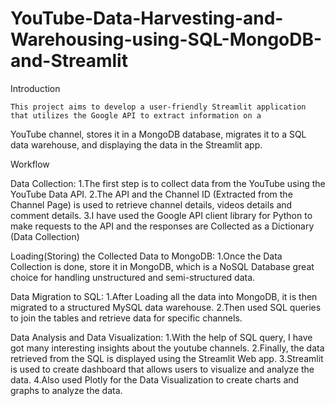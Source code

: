 # YouTube-Data-Harvesting-and-Warehousing-using-SQL-MongoDB-and-Streamlit

Introduction

    This project aims to develop a user-friendly Streamlit application that utilizes the Google API to extract information on a 
YouTube channel, stores it in a MongoDB database, migrates it to a SQL data warehouse, and displaying the data in the Streamlit app.

Workflow

  Data Collection:
      1.The first step is to collect data from the YouTube using the YouTube Data API. 
      2.The API and the Channel ID (Extracted from the Channel Page) is used to retrieve channel details, 
        videos details and comment details. 
      3.I have used the Google API client library for Python to make requests to the API and the responses 
        are Collected as a Dictionary (Data Collection)
        
  Loading(Storing) the Collected Data to MongoDB:
      1.Once the Data Collection is done, store it in MongoDB, which is a NoSQL Database great choice for 
      handling unstructured and semi-structured data.
      
  Data Migration to SQL:
      1.After Loading all the data into MongoDB, it is then migrated to a structured MySQL data warehouse.
      2.Then used SQL queries to join the tables and retrieve data for specific channels.
      
  Data Analysis and Data Visualization:
      1.With the help of SQL query, I have got many interesting insights about the youtube channels.
      2.Finally, the data retrieved from the SQL is displayed using the Streamlit Web app.
      3.Streamlit is used to create dashboard that allows users to visualize and analyze the data. 
      4.Also used Plotly for the Data Visualization to create charts and graphs to analyze the data.



